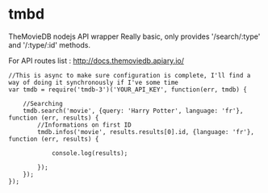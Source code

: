 tmbd
====

TheMovieDB nodejs API wrapper
Really basic, only provides '/search/:type' and '/:type/:id' methods.

For API routes list : http://docs.themoviedb.apiary.io/

```
//This is async to make sure configuration is complete, I'll find a way of doing it synchronously if I've some time
var tmdb = require('tmdb-3')('YOUR_API_KEY', function(err, tmdb) {
	
	//Searching
	tmdb.search('movie', {query: 'Harry Potter', language: 'fr'}, function (err, results) {
		//Informations on first ID
		tmdb.infos('movie', results.results[0].id, {language: 'fr'}, function (err, results) {

			console.log(results);

		});
	});
});

```